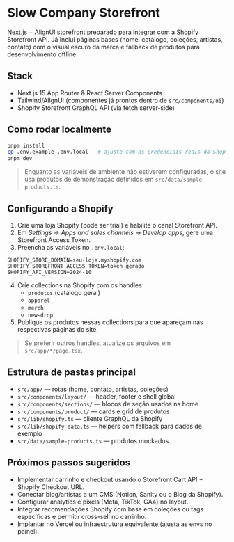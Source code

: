 # Slow Company Storefront

Next.js + AlignUI storefront preparado para integrar com a Shopify Storefront API. Já inclui páginas bases (home, catálogo, coleções, artistas, contato) com o visual escuro da marca e fallback de produtos para desenvolvimento offline.

## Stack

- Next.js 15 App Router & React Server Components
- Tailwind/AlignUI (componentes já prontos dentro de `src/components/ui`)
- Shopify Storefront GraphQL API (via fetch server-side)

## Como rodar localmente

```bash
pnpm install
cp .env.example .env.local   # ajuste com as credenciais reais da Shopify
pnpm dev
```

> Enquanto as variáveis de ambiente não estiverem configuradas, o site usa produtos de demonstração definidos em `src/data/sample-products.ts`.

## Configurando a Shopify

1. Crie uma loja Shopify (pode ser trial) e habilite o canal Storefront API.
2. Em *Settings → Apps and sales channels → Develop apps*, gere uma Storefront Access Token.
3. Preencha as variáveis no `.env.local`:

```
SHOPIFY_STORE_DOMAIN=seu-loja.myshopify.com
SHOPIFY_STOREFRONT_ACCESS_TOKEN=token_gerado
SHOPIFY_API_VERSION=2024-10
```

4. Crie collections na Shopify com os handles:
   - `produtos` (catálogo geral)
   - `apparel`
   - `merch`
   - `new-drop`
5. Publique os produtos nessas collections para que apareçam nas respectivas páginas do site.

> Se preferir outros handles, atualize os arquivos em `src/app/*/page.tsx`.

## Estrutura de pastas principal

- `src/app/` — rotas (home, contato, artistas, coleções)
- `src/components/layout/` — header, footer e shell global
- `src/components/sections/` — blocos de seção usados na home
- `src/components/product/` — cards e grid de produtos
- `src/lib/shopify.ts` — cliente GraphQL da Shopify
- `src/lib/shopify-data.ts` — helpers com fallback para dados de exemplo
- `src/data/sample-products.ts` — produtos mockados

## Próximos passos sugeridos

- Implementar carrinho e checkout usando o Storefront Cart API + Shopify Checkout URL.
- Conectar blog/artistas a um CMS (Notion, Sanity ou o Blog da Shopify).
- Configurar analytics e pixels (Meta, TikTok, GA4) no layout.
- Integrar recomendações Shopify com base em coleções ou tags específicas e permitir cross-sell no carrinho.
- Implantar no Vercel ou infraestrutura equivalente (ajusta as envs no painel).

